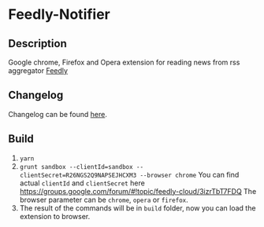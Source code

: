 Feedly-Notifier
===============

## Description

Google chrome, Firefox and Opera extension for reading news from rss aggregator [Feedly](https://feedly.com)

## Changelog

Changelog can be found [here](https://olsh.github.io/Feedly-Notifier/).

## Build

1. `yarn`
2. `grunt sandbox --clientId=sandbox --clientSecret=R26NGS2Q9NAPSEJHCXM3 --browser chrome`
You can find actual `clientId` and `clientSecret` here https://groups.google.com/forum/#!topic/feedly-cloud/3izrTbT7FDQ
The browser parameter can be `chrome`, `opera` or `firefox`.
3. The result of the commands will be in `build` folder, now you can load the extension to browser.
